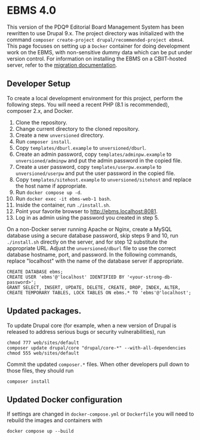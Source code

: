 # EBMS 4.0
This version of the PDQ® Editorial Board Management System has been
rewritten to use Drupal 9.x. The project directory was initialized
with the command `composer create-project drupal/recommended-project
ebms4`. This page focuses on setting up a `Docker` container for doing
development work on the EBMS, with non-sensitive dummy data which can
be put under version control. For information on installing the EBMS
on a CBIIT-hosted server, refer to the [migration
documentation](migration/README.md).

## Developer Setup

To create a local development environment for this project, perform the following steps. You will need a recent PHP (8.1 is recommended), composer 2.x, and Docker.

1. Clone the repository.
2. Change current directory to the cloned repository.
3. Create a new `unversioned` directory.
4. Run `composer install`.
5. Copy `templates/dburl.example` to `unversioned/dburl`.
6. Create an admin password, copy `templates/adminpw.example` to `unversioned/adminpw`  and put the admin password in the copied file.
7. Create a user password, copy `templates/userpw.example` to `unversioned/userpw`  and put the user password in the copied file.
8. Copy `templates/sitehost.example` to `unversioned/sitehost` and replace the host name if appropriate.
9. Run `docker compose up -d`.
10. Run `docker exec -it ebms-web-1 bash`.
11. Inside the container, run `./install.sh`.
12. Point your favorite browser to http://ebms.localhost:8081.
13. Log in as admin using the password you created in step 5.

On a non-Docker server running Apache or Nginx, create a MySQL database
using a secure database password, skip steps 9 and 10, run `./install.sh`
directly on the server, and for step 12 substitute the appropriate URL.
Adjust the `unversioned/dburl` file to use the correct database hostname,
port, and password. In the following commands, replace "localhost" with
the name of the database server if appropriate.

```
CREATE DATABASE ebms;
CREATE USER 'ebms'@'localhost' IDENTIFIED BY '<your-strong-db-password>';
GRANT SELECT, INSERT, UPDATE, DELETE, CREATE, DROP, INDEX, ALTER, CREATE TEMPORARY TABLES, LOCK TABLES ON ebms.* TO 'ebms'@'localhost';
```

## Updated packages.

To update Drupal core (for example, when a new version of Drupal is
released to address serious bugs or security vulnerabilities), run

```
chmod 777 web/sites/default
composer update drupal/core "drupal/core-*" --with-all-dependencies
chmod 555 web/sites/default
```

Commit the updated `composer.*` files. When other developers pull down
to those files, they should run

```
composer install
```

## Updated Docker configuration

If settings are changed in `docker-compose.yml` or `Dockerfile` you
will need to rebuild the images and containers with

```
docker compose up --build
```
